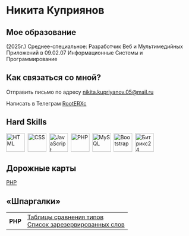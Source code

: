 <link rel="stylesheet" type='text/css' href="https://cdn.jsdelivr.net/gh/devicons/devicon@latest/devicon.min.css" />

# Никита Куприянов

## Мое образование
<div id="about-me">
  <p><span>(2025г.)</span> Среднее-специальное: Разработчик Веб и Мультимедийных Приложений в 09.02.07 Информационные Системы и Программирование</p>
</div>

## Как связаться со мной?
<div id="contacts">
  <p>
    Отправить письмо по адресу
    <a href="mailto:nikita.kupriyanov.05@mail.ru">nikita.kupriyanov.05@mail.ru</a>
  </p>
  <p>
    Написать в Телеграм
    <a href="https://t.me/RootERXc">RootERXc</a>
  </p>
</div>

## Hard Skills
<div id="technologies">
<!--   <h4>Владею</h4> -->
  <img src="https://cdn.jsdelivr.net/gh/devicons/devicon@latest/icons/html5/html5-original.svg" alt="HTML" width="50" title="HTML" />&nbsp
  <img src="https://cdn.jsdelivr.net/gh/devicons/devicon@latest/icons/css3/css3-original.svg" alt="CSS" width="50" title="CSS" />&nbsp
  <img src="https://cdn.jsdelivr.net/gh/devicons/devicon@latest/icons/javascript/javascript-original.svg" alt="JavaScript" width="50" title="JavaScript" />&nbsp
  <img src="https://cdn.jsdelivr.net/gh/devicons/devicon@latest/icons/php/php-original.svg" alt="PHP" width="50" title="PHP" />&nbsp
  <img src="https://cdn.jsdelivr.net/gh/devicons/devicon@latest/icons/mysql/mysql-original-wordmark.svg" alt="MySQL" width="50" title="MySQL" />&nbsp
  <img src="https://cdn.jsdelivr.net/gh/devicons/devicon@latest/icons/bootstrap/bootstrap-original.svg" alt="Bootstrap" width="50" title="Bootstrap"/>&nbsp
  <img src="https://www.bitrix24.ru/favicon.svg" alt="Битрикс24" width="50" title="Битрикс24" />
<!--   <a href="https://www.google.com/search?q=html5" title="HTML">
    <img src="https://cdn.jsdelivr.net/gh/devicons/devicon@latest/icons/html5/html5-original.svg" width="50" />
  </a>&nbsp
  <a href="https://www.google.com/search?q=css3" title="CSS">
    <img src="https://cdn.jsdelivr.net/gh/devicons/devicon@latest/icons/css3/css3-original.svg" width="50" />
  </a>&nbsp
  <a href="https://www.google.com/search?q=javascript" title="JavaScript">
    <img src="https://cdn.jsdelivr.net/gh/devicons/devicon@latest/icons/javascript/javascript-original.svg" width="50" />
  <a>&nbsp
  <a href="https://www.google.com/search?q=php" title="PHP">
    <img src="https://cdn.jsdelivr.net/gh/devicons/devicon@latest/icons/php/php-original.svg" width="50" />
  </a>&nbsp
  <a href="https://www.google.com/search?q=mysql" title="MySQL">
    <img src="https://cdn.jsdelivr.net/gh/devicons/devicon@latest/icons/mysql/mysql-original-wordmark.svg" width="50" />
  </a>&nbsp
  <a href="https://www.google.com/search?q=bootstrap" title="Bootstrap">
    <img src="https://cdn.jsdelivr.net/gh/devicons/devicon@latest/icons/bootstrap/bootstrap-original.svg" width="50" />
  </a>&nbsp
  <a href="https://www.google.com/search?q=Битрикс24" title="Битрикс24">
    <img src="https://www.bitrix24.ru/favicon.svg" width="50" />
  </a> -->
</div>

## Дорожные карты
<div id="progress">
  <a href="https://roadmap.sh/php?s=66c7252c92ec1a8a73b3c59e">PHP</a>&nbsp
</div>

## «Шпаргалки»
<table>
  <tr>
    <th>
      PHP
    </th>
    <td>
      <a href="https://www.php.net/manual/ru/types.comparisons.php">
        Таблицы сравнения типов
      </a><br>
      <a href="https://www.php.net/manual/ru/reserved.php">
        Список зарезервированных слов
      </a>
    </td>
  </tr>
</table>

<!--
**RootERXc/RootERXc** is a ✨ _special_ ✨ repository because its `README.md` (this file) appears on your GitHub profile.

Here are some ideas to get you started:

- 🔭 I’m currently working on ...
- 🌱 I’m currently learning ...
- 👯 I’m looking to collaborate on ...
- 🤔 I’m looking for help with ...
- 💬 Ask me about ...
- 📫 How to reach me: ...
- 😄 Pronouns: ...
- ⚡ Fun fact: ...
-->
